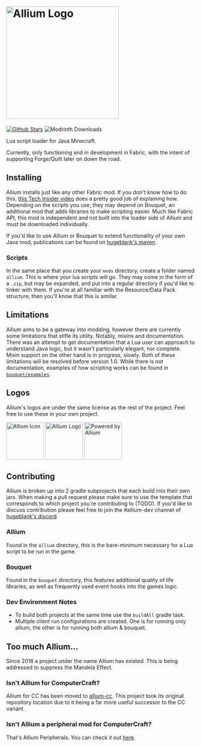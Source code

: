 # <img src="logos/logo.png" alt="Allium Logo" width="300"/>

[![Github Stars](https://img.shields.io/github/stars/hugeblank/allium?color=yellow&label=Stars&logo=github)](https://github.com/hugeblank/allium/stargazers) ![Modrinth Downloads](https://img.shields.io/modrinth/dt/allium?color=00AF5C&label=modrinth&style=flat&logo=modrinth)

Lua script loader for Java Minecraft.

Currently, only functioning and in development in Fabric, with the intent of supporting Forge/Quilt later on down the 
road.

## Installing
Allium installs just like any other Fabric mod. If you don't know how to do this, [this Tech Insider video](https://www.youtube.com/watch?v=vNz0z1Aht1U) does a 
pretty good job of explaining how. Depending on the scripts you use, they may depend on Bouquet, an additional mod that 
adds libraries to make scripting easier. Much like Fabric API, this mod is independent and not built into the loader
side of Allium and must be downloaded individually.

If you'd like to use Allium or Bouquet to extend functionality of your own Java mod, publications can be found on
[hugeblank's maven](https://maven.hugeblank.dev/#/releases/dev/hugeblank).

### Scripts
In the same place that you create your `mods` directory, create a folder named `allium`. This is where your lua scripts 
will go. They may come in the form of a `.zip`, but may be expanded, and put into a regular directory if you'd like to 
tinker with them. If you're at all familiar with the Resource/Data Pack structure, then you'll know that this is 
similar.

## Limitations
Allium aims to be a gateway into modding, however there are currently some limitations that stifle its utility. Notably,
mixins and documentation. There was an attempt to get documentation that a Lua user can approach to understand Java 
logic, but it wasn't particularly elegant, nor complete. Mixin support on the other hand is in progress, slowly. Both of 
these limitations will be resolved before version 1.0. While there is not documentation, examples of how scripting works
can be found in [`bouquet/examples`](bouquet/examples).

## Logos
Allium's logos are under the same license as the rest of the project. Feel free to use these in your own project.

<img src="logos/icon.png" alt="Allium Icon" height="100"/> 
<img src="logos/logo.png" alt="Allium Logo" height="100"/> 
<img src="logos/banner.png" alt="Powered by Allium" height="100"/>

## Contributing
Allium is broken up into 2 gradle subprojects that each build into their own jars. When making a pull request please
make sure to use the template that corresponds to which project you're contributing to (TODO). If you'd like to discuss
contribution please feel free to join the #allium-dev channel of [hugeblank's discord](https://discord.gg/rWSaP222G9).

### Allium
Found in the `allium` directory, this is the bare-minimum necessary for a Lua script to be run in the game.

### Bouquet
Found in the `bouquet` directory, this features additional quality of life libraries, as well as frequently used
event hooks into the games logic.

### Dev Environment Notes
- To build both projects at the same time use the `buildAll` gradle task.
- Multiple client run configurations are created. One is for running only allium, the other is for running both allium & bouquet.

## Too much Allium...
Since 2018 a project under the name Allium has existed. This is being addressed to suppress the Mandela Effect.

### Isn't Allium for ComputerCraft?
Allium for CC has been moved to [allium-cc](https://github.com/hugeblank/allium-cc). This project took its original repository location due to it being a 
far more useful successor to the CC variant.

### Isn't Allium a peripheral mod for ComputerCraft?
That's Allium Peripherals. You can check it out [here](https://github.com/hugeblank/allium-peripherals).
